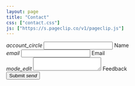 ```yaml
---
layout: page
title: "Contact"
css: ["contact.css"]
js: ["https://s.pageclip.co/v1/pageclip.js"]
---
```

<div class="col s12">
  <div class="icontain">
    <form action="https://send.pageclip.co/ZLO99zkxW5zYNvJJKrZLqWMwABa3TdXY/feedback" class="pageclip-form" method="post">
      <div class="row">
        <div class="input-field col s12">
          <i class="material-icons prefix">account_circle</i>
          <input id="name" name="name" type="text" class="validate">
          <label for="name">Name</label>
        </div>
      </div>
      <div class="row">
        <div class="input-field col s12">
          <i class="material-icons prefix">email</i>
          <input id="email" name="email" type="email" class="validate">
          <label for="email">Email</label>
        </div>
      </div>
      <div class="row">
        <div class="input-field col s12">
          <i class="material-icons prefix">mode_edit</i>
          <textarea id="feedback" name="feedback" class="materialize-textarea"></textarea>
          <label for="feedback">Feedback</label>
        </div>
      </div>
      <button class="btn waves-effect waves-light" type="submit" name="action">Submit
        <i class="material-icons right">send</i>
      </button>
    </form>
  </div>
</div>